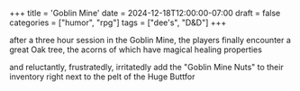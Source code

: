 +++
title = 'Goblin Mine'
date = 2024-12-18T12:00:00-07:00
draft = false
categories = ["humor", "rpg"]
tags = ["dee's", "D&D"]
+++

after a three hour session in the Goblin Mine, the players finally encounter a great Oak tree, the acorns of which have magical healing properties

and reluctantly, frustratedly, irritatedly add the "Goblin Mine Nuts" to their inventory right next to the pelt of the Huge Buttfor